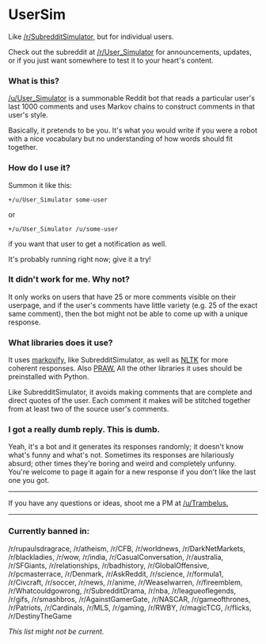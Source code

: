 # UserSim
Like [/r/SubredditSimulator,](http://www.reddit.com/r/SubredditSimulator) but for individual users.

Check out the subreddit at [/r/User_Simulator](http://www.reddit.com/r/User_Simulator) for announcements, updates, or if you just want somewhere to test it to your heart's content.

### What is this?

[/u/User_Simulator](http://www.reddit.com/user/User_Simulator) is a summonable Reddit bot that reads a particular user's last 1000 comments and uses Markov chains to construct comments in that user's style.

Basically, it pretends to be you. It's what you would write if you were a robot with a nice vocabulary but no understanding of how words should fit together.

### How do I use it?

Summon it like this:

    +/u/User_Simulator some-user
  
or

    +/u/User_Simulator /u/some-user
  
if you want that user to get a notification as well.

It's probably running right now; give it a try!

### It didn't work for me. Why not?

It only works on users that have 25 or more comments visible on their userpage, and if the user's comments have little variety (e.g. 25 of the exact same comment), then the bot might not be able to come up with a unique response.

### What libraries does it use?

It uses [markovify](https://github.com/jsvine/markovify), like SubredditSimulator, as well as [NLTK](http://www.nltk.org/) for more coherent responses. Also [PRAW.](https://praw.readthedocs.org/en/v3.1.0/) All the other libraries it uses should be preinstalled with Python.

Like SubredditSimulator, it avoids making comments that are complete and direct quotes of the user. Each comment it makes will be stitched together from at least two of the source user's comments.


### I got a really dumb reply. This is dumb.

Yeah, it's a bot and it generates its responses randomly; it doesn't know what's funny and what's not. Sometimes its responses are hilariously absurd; other times they're boring and weird and completely unfunny. You're welcome to page it again for a new response if you don't like the last one you got.

-----

If you have any questions or ideas, shoot me a PM at [/u/Trambelus.](https://www.reddit.com/message/compose/?to=trambelus)

-----

### Currently banned in:

/r/rupaulsdragrace, /r/atheism, /r/CFB, /r/worldnews, /r/DarkNetMarkets, /r/blackladies, /r/wow, /r/india, /r/CasualConversation, /r/australia, /r/SFGiants, /r/relationships, /r/badhistory, /r/GlobalOffensive, /r/pcmasterrace, /r/Denmark, /r/AskReddit, /r/science, /r/formula1, /r/Civcraft, /r/soccer, /r/news, /r/anime, /r/Weaselwarren, /r/fireemblem, /r/Whatcouldgowrong, /r/SubredditDrama, /r/nba, /r/leagueoflegends, /r/gifs, /r/smashbros, /r/AgainstGamerGate, /r/NASCAR, /r/gameofthrones, /r/Patriots, /r/Cardinals, /r/MLS, /r/gaming, /r/RWBY, /r/magicTCG, /r/flicks, /r/DestinyTheGame

*This list might not be current.*